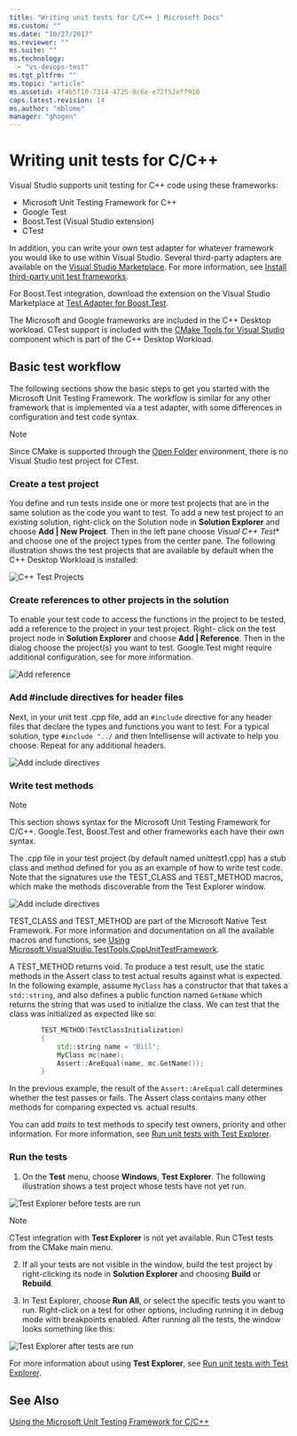 ```yaml
---
title: "Writing unit tests for C/C++ | Microsoft Docs"
ms.custom: ""
ms.date: "10/27/2017"
ms.reviewer: ""
ms.suite: ""
ms.technology: 
  - "vs-devops-test"
ms.tgt_pltfrm: ""
ms.topic: "article"
ms.assetid: 4f4b5f10-7314-4725-8c6e-e72f52eff918
caps.latest.revision: 14
ms.author: "mblome"
manager: "ghogen"
---
```

# Writing unit tests for C/C++
Visual Studio supports unit testing for C++ code using these frameworks:
 -  Microsoft Unit Testing Framework for C++
 -  Google Test
 -  Boost.Test (Visual Studio extension)
 -  CTest  

In addition, you can write your own test adapter for whatever framework you would like to use within Visual Studio. Several third-party adapters are available on the [Visual Studio Marketplace](https://marketplace.visualstudio.com). For more information, see [Install third-party unit test frameworks](install-third-party-unit-test-frameworks).

For Boost.Test integration, download the extension on the Visual Studio Marketplace at [Test Adapter for Boost.Test](https://marketplace.visualstudio.com/items?itemName=VisualCPPTeam.TestAdapterforBoostTest). 

The Microsoft and Google frameworks are included in the C++ Desktop workload. CTest support is included with the [CMake Tools for Visual Studio](/cpp/ide/cmake-tools-for-visual-cpp) component which is part of the C++ Desktop Workload. 
  
## Basic test workflow
The following sections show the basic steps to get you started with the Microsoft Unit Testing Framework. The workflow is similar for any other framework that is implemented via a test adapter, with some differences in configuration and test code syntax. 

> [!NOTE] 
> Since CMake is supported through the [Open Folder](/cpp/non-msbuild-projects) environment, there is no Visual Studio test project for CTest.
  
### Create a test project
You define and run tests inside one or more test projects that are in the same solution as the code you want to test. To add a new test project to an existing solution, right-click on the Solution node in **Solution Explorer** and choose **Add | New Project**. Then in the left pane choose *Visual C++ Test** and choose one of the project types from the center pane. The following illustration shows the test projects that are available by default when the C++ Desktop Workload is installed:

![C++ Test Projects](media/cpp-new-test-project.png "C++ new test project templates")

### Create references to other projects in the solution
To enable your test code to access the functions in the project to be tested, add a reference to the project in your test project. Right- click on the test project node in **Solution Explorer** and choose **Add | Reference**. Then in the dialog choose the project(s) you want to test. 
Google.Test might require additional configuration, see []() for more information.

![Add reference](media/cpp-add-ref-test-project.png "C++ test add a reference to projects to be tested")

### Add #include directives for header files
Next, in your unit test .cpp file, add an `#include` directive for any header files that declare the types and functions you want to test. For a typical solution, type `#include "../` and then Intellisense will activate to help you choose. Repeat for any additional headers.

![Add include directives](media/cpp-add-includes-test-project.png "C++ test add includes for header files")

### Write test methods
> [!NOTE] 
> This section shows syntax for the Microsoft Unit Testing Framework for C/C++. Google.Test, Boost.Test and other frameworks each have their own syntax.

The .cpp file in your test project (by default named unittest1.cpp) has a stub class and method defined for you as an example of how to write test code. Note that the signatures use the TEST_CLASS and TEST_METHOD macros, which make the methods discoverable from the Test Explorer window.

![Add include directives](media/cpp-write-test-methods.png "C++ test add includes for header files")

TEST_CLASS and TEST_METHOD are part of the Microsoft Native Test Framework. For more information and documentation on all the available macros and functions, see [Using Microsoft.VisualStudio.TestTools.CppUnitTestFramework](using-microsoft-visualstudio-testtools-cppunittestframework.md).

A TEST_METHOD returns void. To produce a test result, use the static methods in the Assert class to test actual results against what is expected. In the following example, assume `MyClass` has a constructor that that takes a `std::string`, and also defines a public function named `GetName` which returns the string that was used to initialize the class. We can test that the class was initialized as expected like so:

```cpp
		TEST_METHOD(TestClassInitialization)
		{
			std::string name = "Bill";
			MyClass mc(name);
			Assert::AreEqual(name, mc.GetName());
		}
```
In the previous example, the result of the `Assert::AreEqual` call determines whether the test passes or fails. The Assert class contains many other methods for comparing expected vs. actual results.

You can add *traits* to test methods to specify test owners, priority and other information. For more information, see [Run unit tests with Test Explorer](run-unit-tests-with-test-explorer.md).


### Run the tests  
  
1.  On the **Test** menu, choose **Windows**, **Test Explorer**. The following illustration shows a test project whose tests have not yet run. 

![Test Explorer before tests are run](media/cpp-test-explorer.png "C++ Test Explorer")

> [!NOTE]
> CTest integration with **Test Explorer** is not yet available. Run CTest tests from the CMake main menu.

2. If all your tests are not visible in the window, build the test project by right-clicking its node in **Solution Explorer** and choosing **Build** or **Rebuild**.
  
3.  In Test Explorer, choose **Run All**, or select the specific tests you want to run. Right-click on a test for other options, including running it in debug mode with breakpoints enabled. After running all the tests, the window looks something like this:

![Test Explorer after tests are run](media/cpp-test-explorer-passed.png "C++ Test Explorer after running tests")

For more information about using **Test Explorer**, see [Run unit tests with Test Explorer](run-unit-tests-with-test-explorer.md).

## See Also
[Using the Microsoft Unit Testing Framework for C/C++](unit-testing-existing-cpp-applications.md)

